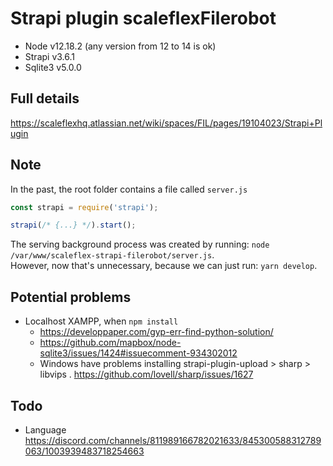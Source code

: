 # Strapi plugin scaleflexFilerobot

- Node v12.18.2 (any version from 12 to 14 is ok)
- Strapi v3.6.1
- Sqlite3 v5.0.0

## Full details 

https://scaleflexhq.atlassian.net/wiki/spaces/FIL/pages/19104023/Strapi+Plugin

## Note

In the past, the root folder contains a file called `server.js`
```js
const strapi = require('strapi');

strapi(/* {...} */).start();
```
The serving background process was created by running: `node /var/www/scaleflex-strapi-filerobot/server.js`.  
However, now that's unnecessary, because we can just run: `yarn develop`.

## Potential problems

- Localhost XAMPP, when `npm install`
	- https://developpaper.com/gyp-err-find-python-solution/
	- https://github.com/mapbox/node-sqlite3/issues/1424#issuecomment-934302012
	- Windows have problems installing strapi-plugin-upload > sharp > libvips . https://github.com/lovell/sharp/issues/1627

## Todo

- Language https://discord.com/channels/811989166782021633/845300588312789063/1003939483718254663
